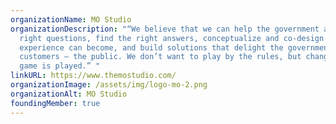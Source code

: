 ```yaml
---
organizationName: MO Studio
organizationDescription: "“We believe that we can help the government ask the
  right questions, find the right answers, conceptualize and co-design what the
  experience can become, and build solutions that delight the government’s
  customers — the public. We don’t want to play by the rules, but change how the
  game is played.” "
linkURL: https://www.themostudio.com/
organizationImage: /assets/img/logo-mo-2.png
organizationAlt: MO Studio
foundingMember: true
---
```


